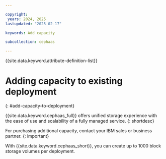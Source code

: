 ```yaml
---

copyright:
 years: 2024, 2025
lastupdated: "2025-02-17"

keywords: Add capacity

subcollection: cephaas

---
```


{{site.data.keyword.attribute-definition-list}}

# Adding capacity to existing deployment
{: #add-capacity-to-deployment}

{{site.data.keyword.cephaas_full}} offers unified storage experience with the ease of use and scalability of a fully managed service.
{: shortdesc}

For purchasing additional capacity, contact your IBM sales or business partner.
{: important}

With {{site.data.keyword.cephaas_short}}, you can create up to 1000 block storage volumes per deployment.

